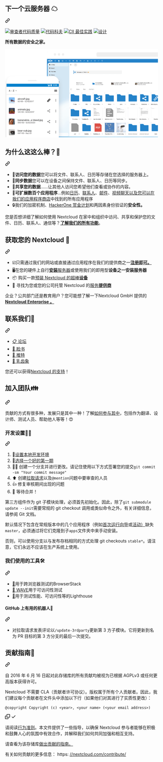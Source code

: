 <div class="Box-sc-g0xbh4-0 bJMeLZ js-snippet-clipboard-copy-unpositioned" data-hpc="true"><article class="markdown-body entry-content container-lg" itemprop="text"><div class="markdown-heading" dir="auto"><h1 tabindex="-1" class="heading-element" dir="auto"><font style="vertical-align: inherit;"><font style="vertical-align: inherit;">下一个云服务器 ☁</font></font></h1><a id="user-content-nextcloud-server-" class="anchor-element" aria-label="永久链接：Nextcloud 服务器 ☁" href="#nextcloud-server-"><svg class="octicon octicon-link" viewBox="0 0 16 16" version="1.1" width="16" height="16" aria-hidden="true"><path d="m7.775 3.275 1.25-1.25a3.5 3.5 0 1 1 4.95 4.95l-2.5 2.5a3.5 3.5 0 0 1-4.95 0 .751.751 0 0 1 .018-1.042.751.751 0 0 1 1.042-.018 1.998 1.998 0 0 0 2.83 0l2.5-2.5a2.002 2.002 0 0 0-2.83-2.83l-1.25 1.25a.751.751 0 0 1-1.042-.018.751.751 0 0 1-.018-1.042Zm-4.69 9.64a1.998 1.998 0 0 0 2.83 0l1.25-1.25a.751.751 0 0 1 1.042.018.751.751 0 0 1 .018 1.042l-1.25 1.25a3.5 3.5 0 1 1-4.95-4.95l2.5-2.5a3.5 3.5 0 0 1 4.95 0 .751.751 0 0 1-.018 1.042.751.751 0 0 1-1.042.018 1.998 1.998 0 0 0-2.83 0l-2.5 2.5a1.998 1.998 0 0 0 0 2.83Z"></path></svg></a></div>
<p dir="auto"><a href="https://scrutinizer-ci.com/g/nextcloud/server/?branch=master" rel="nofollow"><img src="https://camo.githubusercontent.com/a5cfbef3aa02dfae68b27d53822adaa7b09d69660e40b73a2d5d18027f2d808f/68747470733a2f2f7363727574696e697a65722d63692e636f6d2f672f6e657874636c6f75642f7365727665722f6261646765732f7175616c6974792d73636f72652e706e673f623d6d6173746572" alt="审查者代码质量" data-canonical-src="https://scrutinizer-ci.com/g/nextcloud/server/badges/quality-score.png?b=master" style="max-width: 100%;"></a>
<a href="https://codecov.io/gh/nextcloud/server" rel="nofollow"><img src="https://camo.githubusercontent.com/f8ce57b122bfd907a020cb578a9d234c0a3621a253a8c3ee038b4a21fff58e26/68747470733a2f2f636f6465636f762e696f2f67682f6e657874636c6f75642f7365727665722f6272616e63682f6d61737465722f67726170682f62616467652e737667" alt="代码科夫" data-canonical-src="https://codecov.io/gh/nextcloud/server/branch/master/graph/badge.svg" style="max-width: 100%;"></a>
<a href="https://bestpractices.coreinfrastructure.org/projects/209" rel="nofollow"><img src="https://camo.githubusercontent.com/ab38e2c9959f72cad8661bb3c31ec4e79c46b48a67c9eac745d461a2d6fb2488/68747470733a2f2f626573747072616374696365732e636f7265696e6672617374727563747572652e6f72672f70726f6a656374732f3230392f6261646765" alt="CII 最佳实践" data-canonical-src="https://bestpractices.coreinfrastructure.org/projects/209/badge" style="max-width: 100%;"></a>
<a href="https://contribute.design/nextcloud/server" rel="nofollow"><img src="https://camo.githubusercontent.com/5827c7bd1452a039585b3e56b5fa416d07b457f0d394cfdc05b04aeb36f49f5e/68747470733a2f2f636f6e747269627574652e64657369676e2f6170692f736869656c642f6e657874636c6f75642f736572766572" alt="设计" data-canonical-src="https://contribute.design/api/shield/nextcloud/server" style="max-width: 100%;"></a></p>
<p dir="auto"><strong><font style="vertical-align: inherit;"><font style="vertical-align: inherit;">所有数据的安全之家。</font></font></strong></p>
<p dir="auto"><a target="_blank" rel="noopener noreferrer nofollow" href="https://raw.githubusercontent.com/nextcloud/screenshots/master/nextcloud-hub-files-25-preview.png"><img src="https://raw.githubusercontent.com/nextcloud/screenshots/master/nextcloud-hub-files-25-preview.png" alt="" style="max-width: 100%;"></a></p>
<div class="markdown-heading" dir="auto"><h2 tabindex="-1" class="heading-element" dir="auto"><font style="vertical-align: inherit;"><font style="vertical-align: inherit;">为什么这这么棒？</font><font style="vertical-align: inherit;">🤩</font></font></h2><a id="user-content-why-is-this-so-awesome-" class="anchor-element" aria-label="永久链接： 为什么这这么棒？ 🤩" href="#why-is-this-so-awesome-"><svg class="octicon octicon-link" viewBox="0 0 16 16" version="1.1" width="16" height="16" aria-hidden="true"><path d="m7.775 3.275 1.25-1.25a3.5 3.5 0 1 1 4.95 4.95l-2.5 2.5a3.5 3.5 0 0 1-4.95 0 .751.751 0 0 1 .018-1.042.751.751 0 0 1 1.042-.018 1.998 1.998 0 0 0 2.83 0l2.5-2.5a2.002 2.002 0 0 0-2.83-2.83l-1.25 1.25a.751.751 0 0 1-1.042-.018.751.751 0 0 1-.018-1.042Zm-4.69 9.64a1.998 1.998 0 0 0 2.83 0l1.25-1.25a.751.751 0 0 1 1.042.018.751.751 0 0 1 .018 1.042l-1.25 1.25a3.5 3.5 0 1 1-4.95-4.95l2.5-2.5a3.5 3.5 0 0 1 4.95 0 .751.751 0 0 1-.018 1.042.751.751 0 0 1-1.042.018 1.998 1.998 0 0 0-2.83 0l-2.5 2.5a1.998 1.998 0 0 0 0 2.83Z"></path></svg></a></div>
<ul dir="auto">
<li><font style="vertical-align: inherit;"><font style="vertical-align: inherit;">📁</font></font><strong><font style="vertical-align: inherit;"><font style="vertical-align: inherit;">访问您的数据</font></font></strong><font style="vertical-align: inherit;"><font style="vertical-align: inherit;">您可以将文件、联系人、日历等存储在您选择的服务器上。</font></font></li>
<li><font style="vertical-align: inherit;"><font style="vertical-align: inherit;">🔄</font></font><strong><font style="vertical-align: inherit;"><font style="vertical-align: inherit;">同步数据</font></font></strong><font style="vertical-align: inherit;"><font style="vertical-align: inherit;">您可以在设备之间保持文件、联系人、日历等同步。</font></font></li>
<li><font style="vertical-align: inherit;"><font style="vertical-align: inherit;">🙌</font></font><strong><font style="vertical-align: inherit;"><font style="vertical-align: inherit;">共享您的数据</font></font></strong><font style="vertical-align: inherit;"><font style="vertical-align: inherit;">……让其他人访问您希望他们查看或协作的内容。</font></font></li>
<li><font style="vertical-align: inherit;"><font style="vertical-align: inherit;">🚀</font></font><strong><font style="vertical-align: inherit;"><font style="vertical-align: inherit;">可扩展数百个应用程序</font></font></strong><font style="vertical-align: inherit;"><font style="vertical-align: inherit;">...例如</font></font><a href="https://github.com/nextcloud/calendar"><font style="vertical-align: inherit;"><font style="vertical-align: inherit;">日历</font></font></a><font style="vertical-align: inherit;"><font style="vertical-align: inherit;">、</font></font><a href="https://github.com/nextcloud/contacts"><font style="vertical-align: inherit;"><font style="vertical-align: inherit;">联系人</font></font></a><font style="vertical-align: inherit;"><font style="vertical-align: inherit;">、</font></font><a href="https://github.com/nextcloud/mail"><font style="vertical-align: inherit;"><font style="vertical-align: inherit;">邮件</font></font></a><font style="vertical-align: inherit;"><font style="vertical-align: inherit;">、</font></font><a href="https://github.com/nextcloud/spreed"><font style="vertical-align: inherit;"><font style="vertical-align: inherit;">视频聊天以及您可以在我们的</font></font></a><font style="vertical-align: inherit;"><a href="https://apps.nextcloud.com" rel="nofollow"><font style="vertical-align: inherit;">应用程序商店</font></a><font style="vertical-align: inherit;">中找到的所有应用程序</font></font><a href="https://apps.nextcloud.com" rel="nofollow"><font style="vertical-align: inherit;"></font></a></li>
<li><font style="vertical-align: inherit;"><font style="vertical-align: inherit;">🔒</font><font style="vertical-align: inherit;">我们的加密机制、</font><a href="https://hackerone.com/nextcloud" rel="nofollow"><font style="vertical-align: inherit;">HackerOne 赏金计划</font></a><font style="vertical-align: inherit;">和两因素身份验证的</font></font><strong><font style="vertical-align: inherit;"><font style="vertical-align: inherit;">安全性。</font></font></strong><font style="vertical-align: inherit;"></font><a href="https://hackerone.com/nextcloud" rel="nofollow"><font style="vertical-align: inherit;"></font></a><font style="vertical-align: inherit;"></font></li>
</ul>
<p dir="auto"><font style="vertical-align: inherit;"><font style="vertical-align: inherit;">您是否想详细了解如何使用 Nextcloud 在家中和组织中访问、共享和保护您的文件、日历、联系人、通信等？</font></font><a href="https://nextcloud.com/athome/" rel="nofollow"><strong><font style="vertical-align: inherit;"><font style="vertical-align: inherit;">了解我们的所有功能</font></font></strong></a><font style="vertical-align: inherit;"><font style="vertical-align: inherit;">。</font></font></p>
<div class="markdown-heading" dir="auto"><h2 tabindex="-1" class="heading-element" dir="auto"><font style="vertical-align: inherit;"><font style="vertical-align: inherit;">获取您的 Nextcloud 🚚</font></font></h2><a id="user-content-get-your-nextcloud-" class="anchor-element" aria-label="永久链接：获取您的 Nextcloud 🚚" href="#get-your-nextcloud-"><svg class="octicon octicon-link" viewBox="0 0 16 16" version="1.1" width="16" height="16" aria-hidden="true"><path d="m7.775 3.275 1.25-1.25a3.5 3.5 0 1 1 4.95 4.95l-2.5 2.5a3.5 3.5 0 0 1-4.95 0 .751.751 0 0 1 .018-1.042.751.751 0 0 1 1.042-.018 1.998 1.998 0 0 0 2.83 0l2.5-2.5a2.002 2.002 0 0 0-2.83-2.83l-1.25 1.25a.751.751 0 0 1-1.042-.018.751.751 0 0 1-.018-1.042Zm-4.69 9.64a1.998 1.998 0 0 0 2.83 0l1.25-1.25a.751.751 0 0 1 1.042.018.751.751 0 0 1 .018 1.042l-1.25 1.25a3.5 3.5 0 1 1-4.95-4.95l2.5-2.5a3.5 3.5 0 0 1 4.95 0 .751.751 0 0 1-.018 1.042.751.751 0 0 1-1.042.018 1.998 1.998 0 0 0-2.83 0l-2.5 2.5a1.998 1.998 0 0 0 0 2.83Z"></path></svg></a></div>
<ul dir="auto">
<li><font style="vertical-align: inherit;"><font style="vertical-align: inherit;">☑️只需</font><font style="vertical-align: inherit;">通过我们的网站或直接通过应用程序在我们的提供商之一</font></font><a href="https://nextcloud.com/signup/" rel="nofollow"><strong><font style="vertical-align: inherit;"><font style="vertical-align: inherit;">注册即可。</font></font></strong></a><font style="vertical-align: inherit;"></font></li>
<li><font style="vertical-align: inherit;"><font style="vertical-align: inherit;">🖥在您的硬件上自行</font></font><a href="https://nextcloud.com/install/#instructions-server" rel="nofollow"><strong><font style="vertical-align: inherit;"><font style="vertical-align: inherit;">安装</font></font></strong><font style="vertical-align: inherit;"><font style="vertical-align: inherit;">服务器</font></font></a><font style="vertical-align: inherit;"><font style="vertical-align: inherit;">或使用我们的即用型</font></font><strong><font style="vertical-align: inherit;"><font style="vertical-align: inherit;">设备之一安装服务器</font></font></strong></li>
<li><font style="vertical-align: inherit;"><font style="vertical-align: inherit;">📦 购买一款</font><a href="https://nextcloud.com/devices/" rel="nofollow"><font style="vertical-align: inherit;">预装 Nextcloud 的</font></a></font><a href="https://nextcloud.com/devices/" rel="nofollow"><font style="vertical-align: inherit;"><font style="vertical-align: inherit;">超棒</font></font><strong><font style="vertical-align: inherit;"><font style="vertical-align: inherit;">设备</font></font></strong><font style="vertical-align: inherit;"></font></a></li>
<li><font style="vertical-align: inherit;"><font style="vertical-align: inherit;">🏢 寻找</font><font style="vertical-align: inherit;">为您或您的公司托管 Nextcloud 的</font></font><a href="https://nextcloud.com/providers/" rel="nofollow"><font style="vertical-align: inherit;"><font style="vertical-align: inherit;">服务</font></font><strong><font style="vertical-align: inherit;"><font style="vertical-align: inherit;">提供商</font></font></strong></a><font style="vertical-align: inherit;"></font></li>
</ul>
<p dir="auto"><font style="vertical-align: inherit;"><font style="vertical-align: inherit;">企业？</font><font style="vertical-align: inherit;">公共部门还是教育用户？</font><font style="vertical-align: inherit;">您可能想了解一下</font><font style="vertical-align: inherit;">Nextcloud GmbH 提供的</font></font><a href="https://nextcloud.com/enterprise/" rel="nofollow"><strong><font style="vertical-align: inherit;"><font style="vertical-align: inherit;">Nextcloud Enterprise 。</font></font></strong></a><font style="vertical-align: inherit;"></font></p>
<div class="markdown-heading" dir="auto"><h2 tabindex="-1" class="heading-element" dir="auto"><font style="vertical-align: inherit;"><font style="vertical-align: inherit;">联系我们💬</font></font></h2><a id="user-content-get-in-touch-" class="anchor-element" aria-label="永久链接：联系我们💬" href="#get-in-touch-"><svg class="octicon octicon-link" viewBox="0 0 16 16" version="1.1" width="16" height="16" aria-hidden="true"><path d="m7.775 3.275 1.25-1.25a3.5 3.5 0 1 1 4.95 4.95l-2.5 2.5a3.5 3.5 0 0 1-4.95 0 .751.751 0 0 1 .018-1.042.751.751 0 0 1 1.042-.018 1.998 1.998 0 0 0 2.83 0l2.5-2.5a2.002 2.002 0 0 0-2.83-2.83l-1.25 1.25a.751.751 0 0 1-1.042-.018.751.751 0 0 1-.018-1.042Zm-4.69 9.64a1.998 1.998 0 0 0 2.83 0l1.25-1.25a.751.751 0 0 1 1.042.018.751.751 0 0 1 .018 1.042l-1.25 1.25a3.5 3.5 0 1 1-4.95-4.95l2.5-2.5a3.5 3.5 0 0 1 4.95 0 .751.751 0 0 1-.018 1.042.751.751 0 0 1-1.042.018 1.998 1.998 0 0 0-2.83 0l-2.5 2.5a1.998 1.998 0 0 0 0 2.83Z"></path></svg></a></div>
<ul dir="auto">
<li><a href="https://help.nextcloud.com" rel="nofollow"><font style="vertical-align: inherit;"><font style="vertical-align: inherit;">📋 论坛</font></font></a></li>
<li><a href="https://www.facebook.com/nextclouders" rel="nofollow"><font style="vertical-align: inherit;"><font style="vertical-align: inherit;">👥 脸书</font></font></a></li>
<li><a href="https://twitter.com/Nextclouders" rel="nofollow"><font style="vertical-align: inherit;"><font style="vertical-align: inherit;">🐣 推特</font></font></a></li>
<li><a href="https://mastodon.xyz/@nextcloud" rel="nofollow"><font style="vertical-align: inherit;"><font style="vertical-align: inherit;">🐘 乳齿象</font></font></a></li>
</ul>
<p dir="auto"><font style="vertical-align: inherit;"><font style="vertical-align: inherit;">您还可以获得</font></font><a href="https://nextcloud.com/support" rel="nofollow"><font style="vertical-align: inherit;"><font style="vertical-align: inherit;">Nextcloud 的支持</font></font></a><font style="vertical-align: inherit;"><font style="vertical-align: inherit;">！</font></font></p>
<div class="markdown-heading" dir="auto"><h2 tabindex="-1" class="heading-element" dir="auto"><font style="vertical-align: inherit;"><font style="vertical-align: inherit;">加入团队👪</font></font></h2><a id="user-content-join-the-team-" class="anchor-element" aria-label="永久链接：加入团队👪" href="#join-the-team-"><svg class="octicon octicon-link" viewBox="0 0 16 16" version="1.1" width="16" height="16" aria-hidden="true"><path d="m7.775 3.275 1.25-1.25a3.5 3.5 0 1 1 4.95 4.95l-2.5 2.5a3.5 3.5 0 0 1-4.95 0 .751.751 0 0 1 .018-1.042.751.751 0 0 1 1.042-.018 1.998 1.998 0 0 0 2.83 0l2.5-2.5a2.002 2.002 0 0 0-2.83-2.83l-1.25 1.25a.751.751 0 0 1-1.042-.018.751.751 0 0 1-.018-1.042Zm-4.69 9.64a1.998 1.998 0 0 0 2.83 0l1.25-1.25a.751.751 0 0 1 1.042.018.751.751 0 0 1 .018 1.042l-1.25 1.25a3.5 3.5 0 1 1-4.95-4.95l2.5-2.5a3.5 3.5 0 0 1 4.95 0 .751.751 0 0 1-.018 1.042.751.751 0 0 1-1.042.018 1.998 1.998 0 0 0-2.83 0l-2.5 2.5a1.998 1.998 0 0 0 0 2.83Z"></path></svg></a></div>
<p dir="auto"><font style="vertical-align: inherit;"><font style="vertical-align: inherit;">贡献的方式有很多种，发展只是其中一种！</font><font style="vertical-align: inherit;">了解</font></font><a href="https://nextcloud.com/contribute/" rel="nofollow"><font style="vertical-align: inherit;"><font style="vertical-align: inherit;">如何参与其中</font></font></a><font style="vertical-align: inherit;"><font style="vertical-align: inherit;">，包括作为翻译、设计师、测试人员、帮助他人等等！</font><font style="vertical-align: inherit;">😍</font></font></p>
<div class="markdown-heading" dir="auto"><h3 tabindex="-1" class="heading-element" dir="auto"><font style="vertical-align: inherit;"><font style="vertical-align: inherit;">开发设置👩&zwj;💻</font></font></h3><a id="user-content-development-setup-" class="anchor-element" aria-label="永久链接：开发设置👩&zwj;💻" href="#development-setup-"><svg class="octicon octicon-link" viewBox="0 0 16 16" version="1.1" width="16" height="16" aria-hidden="true"><path d="m7.775 3.275 1.25-1.25a3.5 3.5 0 1 1 4.95 4.95l-2.5 2.5a3.5 3.5 0 0 1-4.95 0 .751.751 0 0 1 .018-1.042.751.751 0 0 1 1.042-.018 1.998 1.998 0 0 0 2.83 0l2.5-2.5a2.002 2.002 0 0 0-2.83-2.83l-1.25 1.25a.751.751 0 0 1-1.042-.018.751.751 0 0 1-.018-1.042Zm-4.69 9.64a1.998 1.998 0 0 0 2.83 0l1.25-1.25a.751.751 0 0 1 1.042.018.751.751 0 0 1 .018 1.042l-1.25 1.25a3.5 3.5 0 1 1-4.95-4.95l2.5-2.5a3.5 3.5 0 0 1 4.95 0 .751.751 0 0 1-.018 1.042.751.751 0 0 1-1.042.018 1.998 1.998 0 0 0-2.83 0l-2.5 2.5a1.998 1.998 0 0 0 0 2.83Z"></path></svg></a></div>
<ol dir="auto">
<li><font style="vertical-align: inherit;"><font style="vertical-align: inherit;">🚀</font></font><a href="https://docs.nextcloud.com/server/latest/developer_manual/getting_started/devenv.html" rel="nofollow"><font style="vertical-align: inherit;"><font style="vertical-align: inherit;">设置本地开发环境</font></font></a></li>
<li><font style="vertical-align: inherit;"><font style="vertical-align: inherit;">🐛</font></font><a href="https://github.com/nextcloud/server/labels/good%20first%20issue"><font style="vertical-align: inherit;"><font style="vertical-align: inherit;">选择一个好的第一期</font></font></a></li>
<li><font style="vertical-align: inherit;"><font style="vertical-align: inherit;">👩&zwj;🔧 创建一个分支并进行更改。</font><font style="vertical-align: inherit;">请记住使用以下方式签署您的提交</font></font><code>git commit -sm "Your commit message"</code></li>
<li><font style="vertical-align: inherit;"><font style="vertical-align: inherit;">⬆ 创建</font></font><a href="https://opensource.guide/how-to-contribute/#opening-a-pull-request" rel="nofollow"><font style="vertical-align: inherit;"><font style="vertical-align: inherit;">拉取请求</font></font></a><font style="vertical-align: inherit;"><font style="vertical-align: inherit;">以及</font></font><code>@mention</code><font style="vertical-align: inherit;"><font style="vertical-align: inherit;">问题中要审查的人员</font></font></li>
<li><font style="vertical-align: inherit;"><font style="vertical-align: inherit;">👍 修复审核期间出现的问题</font></font></li>
<li><font style="vertical-align: inherit;"><font style="vertical-align: inherit;">🎉 等待合并！</font></font></li>
</ol>
<p dir="auto"><font style="vertical-align: inherit;"><font style="vertical-align: inherit;">第三方组件作为 git 子模块处理，必须首先初始化。</font><font style="vertical-align: inherit;">因此，除了</font></font><code>git submodule update --init</code><font style="vertical-align: inherit;"><font style="vertical-align: inherit;">需要常规的 git checkout 调用或类似命令之外，有关详细信息，请参阅 Git 文档。</font></font></p>
<p dir="auto"><font style="vertical-align: inherit;"><font style="vertical-align: inherit;">默认情况下包含在常规版本中的几个应用程序（例如</font></font><a href="https://github.com/nextcloud/firstrunwizard"><font style="vertical-align: inherit;"><font style="vertical-align: inherit;">首次运行向导</font></font></a><font style="vertical-align: inherit;"><font style="vertical-align: inherit;">或</font></font><a href="https://github.com/nextcloud/activity"><font style="vertical-align: inherit;"><font style="vertical-align: inherit;">活动）</font></font></a><font style="vertical-align: inherit;"><font style="vertical-align: inherit;">缺失</font></font><code>master</code><font style="vertical-align: inherit;"><font style="vertical-align: inherit;">，必须通过将它们克隆到子</font></font><code>apps</code><font style="vertical-align: inherit;"><font style="vertical-align: inherit;">文件夹中来手动安装。</font></font></p>
<p dir="auto"><font style="vertical-align: inherit;"><font style="vertical-align: inherit;">否则，可以使用分支以与发布存档相同的方式处理 git checkouts </font></font><code>stable*</code><font style="vertical-align: inherit;"><font style="vertical-align: inherit;">。</font><font style="vertical-align: inherit;">请注意，它们永远不应该在生产系统上使用。</font></font></p>
<div class="markdown-heading" dir="auto"><h3 tabindex="-1" class="heading-element" dir="auto"><font style="vertical-align: inherit;"><font style="vertical-align: inherit;">我们使用的工具🛠</font></font></h3><a id="user-content-tools-we-use-" class="anchor-element" aria-label="永久链接：我们使用的工具🛠" href="#tools-we-use-"><svg class="octicon octicon-link" viewBox="0 0 16 16" version="1.1" width="16" height="16" aria-hidden="true"><path d="m7.775 3.275 1.25-1.25a3.5 3.5 0 1 1 4.95 4.95l-2.5 2.5a3.5 3.5 0 0 1-4.95 0 .751.751 0 0 1 .018-1.042.751.751 0 0 1 1.042-.018 1.998 1.998 0 0 0 2.83 0l2.5-2.5a2.002 2.002 0 0 0-2.83-2.83l-1.25 1.25a.751.751 0 0 1-1.042-.018.751.751 0 0 1-.018-1.042Zm-4.69 9.64a1.998 1.998 0 0 0 2.83 0l1.25-1.25a.751.751 0 0 1 1.042.018.751.751 0 0 1 .018 1.042l-1.25 1.25a3.5 3.5 0 1 1-4.95-4.95l2.5-2.5a3.5 3.5 0 0 1 4.95 0 .751.751 0 0 1-.018 1.042.751.751 0 0 1-1.042.018 1.998 1.998 0 0 0-2.83 0l-2.5 2.5a1.998 1.998 0 0 0 0 2.83Z"></path></svg></a></div>
<ul dir="auto">
<li><a href="https://browserstack.com" rel="nofollow"><font style="vertical-align: inherit;"><font style="vertical-align: inherit;">👀</font></font></a><font style="vertical-align: inherit;"><font style="vertical-align: inherit;">用于跨浏览器测试的BrowserStack</font></font></li>
<li><a href="https://wave.webaim.org/extension/" rel="nofollow"><font style="vertical-align: inherit;"><font style="vertical-align: inherit;">🌊 WAVE</font></font></a><font style="vertical-align: inherit;"><font style="vertical-align: inherit;">用于可访问性测试</font></font></li>
<li><a href="https://developers.google.com/web/tools/lighthouse/" rel="nofollow"><font style="vertical-align: inherit;"><font style="vertical-align: inherit;">🚨</font></font></a><font style="vertical-align: inherit;"><font style="vertical-align: inherit;">用于测试性能、可访问性等的Lighthouse</font></font></li>
</ul>
<div class="markdown-heading" dir="auto"><h4 tabindex="-1" class="heading-element" dir="auto"><font style="vertical-align: inherit;"><font style="vertical-align: inherit;">GitHub 上有用的机器人🤖</font></font></h4><a id="user-content-helpful-bots-at-github-robot" class="anchor-element" aria-label="永久链接：GitHub 上的有用机器人：机器人：" href="#helpful-bots-at-github-robot"><svg class="octicon octicon-link" viewBox="0 0 16 16" version="1.1" width="16" height="16" aria-hidden="true"><path d="m7.775 3.275 1.25-1.25a3.5 3.5 0 1 1 4.95 4.95l-2.5 2.5a3.5 3.5 0 0 1-4.95 0 .751.751 0 0 1 .018-1.042.751.751 0 0 1 1.042-.018 1.998 1.998 0 0 0 2.83 0l2.5-2.5a2.002 2.002 0 0 0-2.83-2.83l-1.25 1.25a.751.751 0 0 1-1.042-.018.751.751 0 0 1-.018-1.042Zm-4.69 9.64a1.998 1.998 0 0 0 2.83 0l1.25-1.25a.751.751 0 0 1 1.042.018.751.751 0 0 1 .018 1.042l-1.25 1.25a3.5 3.5 0 1 1-4.95-4.95l2.5-2.5a3.5 3.5 0 0 1 4.95 0 .751.751 0 0 1-.018 1.042.751.751 0 0 1-1.042.018 1.998 1.998 0 0 0-2.83 0l-2.5 2.5a1.998 1.998 0 0 0 0 2.83Z"></path></svg></a></div>
<ul dir="auto">
<li><font style="vertical-align: inherit;"><font style="vertical-align: inherit;">对拉取请求发表评论以</font></font><code>/update-3rdparty</code><font style="vertical-align: inherit;"><font style="vertical-align: inherit;">更新第 3 方子模块。</font><font style="vertical-align: inherit;">它将更新到名为 PR 目标的第 3 方分支的最后一次提交。</font></font></li>
</ul>
<div class="markdown-heading" dir="auto"><h2 tabindex="-1" class="heading-element" dir="auto"><font style="vertical-align: inherit;"><font style="vertical-align: inherit;">贡献指南📜</font></font></h2><a id="user-content-contribution-guidelines-" class="anchor-element" aria-label="永久链接：贡献指南 📜" href="#contribution-guidelines-"><svg class="octicon octicon-link" viewBox="0 0 16 16" version="1.1" width="16" height="16" aria-hidden="true"><path d="m7.775 3.275 1.25-1.25a3.5 3.5 0 1 1 4.95 4.95l-2.5 2.5a3.5 3.5 0 0 1-4.95 0 .751.751 0 0 1 .018-1.042.751.751 0 0 1 1.042-.018 1.998 1.998 0 0 0 2.83 0l2.5-2.5a2.002 2.002 0 0 0-2.83-2.83l-1.25 1.25a.751.751 0 0 1-1.042-.018.751.751 0 0 1-.018-1.042Zm-4.69 9.64a1.998 1.998 0 0 0 2.83 0l1.25-1.25a.751.751 0 0 1 1.042.018.751.751 0 0 1 .018 1.042l-1.25 1.25a3.5 3.5 0 1 1-4.95-4.95l2.5-2.5a3.5 3.5 0 0 1 4.95 0 .751.751 0 0 1-.018 1.042.751.751 0 0 1-1.042.018 1.998 1.998 0 0 0-2.83 0l-2.5 2.5a1.998 1.998 0 0 0 0 2.83Z"></path></svg></a></div>
<p dir="auto"><font style="vertical-align: inherit;"><font style="vertical-align: inherit;">自 2016 年 6 月 16 日起对此存储库的所有贡献均被视为已根据 AGPLv3 或任何更高版本获得许可。</font></font></p>
<p dir="auto"><font style="vertical-align: inherit;"><font style="vertical-align: inherit;">Nextcloud 不需要 CLA（贡献者许可协议）。</font><font style="vertical-align: inherit;">版权属于所有个人贡献者。</font><font style="vertical-align: inherit;">因此，我们建议每个贡献者在文件头中添加以下行（如果他们对其进行了实质性更改）：</font></font></p>
<div class="snippet-clipboard-content notranslate position-relative overflow-auto"><pre class="notranslate"><code>@copyright Copyright (c) &lt;year&gt;, &lt;your name&gt; (&lt;your email address&gt;)
</code></pre><div class="zeroclipboard-container">
    <clipboard-copy aria-label="Copy" class="ClipboardButton btn btn-invisible js-clipboard-copy m-2 p-0 tooltipped-no-delay d-flex flex-justify-center flex-items-center" data-copy-feedback="Copied!" data-tooltip-direction="w" value="@copyright Copyright (c) <year>, <your name> (<your email address>)" tabindex="0" role="button">
      <svg aria-hidden="true" height="16" viewBox="0 0 16 16" version="1.1" width="16" data-view-component="true" class="octicon octicon-copy js-clipboard-copy-icon">
    <path d="M0 6.75C0 5.784.784 5 1.75 5h1.5a.75.75 0 0 1 0 1.5h-1.5a.25.25 0 0 0-.25.25v7.5c0 .138.112.25.25.25h7.5a.25.25 0 0 0 .25-.25v-1.5a.75.75 0 0 1 1.5 0v1.5A1.75 1.75 0 0 1 9.25 16h-7.5A1.75 1.75 0 0 1 0 14.25Z"></path><path d="M5 1.75C5 .784 5.784 0 6.75 0h7.5C15.216 0 16 .784 16 1.75v7.5A1.75 1.75 0 0 1 14.25 11h-7.5A1.75 1.75 0 0 1 5 9.25Zm1.75-.25a.25.25 0 0 0-.25.25v7.5c0 .138.112.25.25.25h7.5a.25.25 0 0 0 .25-.25v-7.5a.25.25 0 0 0-.25-.25Z"></path>
</svg>
      <svg aria-hidden="true" height="16" viewBox="0 0 16 16" version="1.1" width="16" data-view-component="true" class="octicon octicon-check js-clipboard-check-icon color-fg-success d-none">
    <path d="M13.78 4.22a.75.75 0 0 1 0 1.06l-7.25 7.25a.75.75 0 0 1-1.06 0L2.22 9.28a.751.751 0 0 1 .018-1.042.751.751 0 0 1 1.042-.018L6 10.94l6.72-6.72a.75.75 0 0 1 1.06 0Z"></path>
</svg>
    </clipboard-copy>
  </div></div>
<p dir="auto"><font style="vertical-align: inherit;"><font style="vertical-align: inherit;">请阅读</font></font><a href="https://nextcloud.com/community/code-of-conduct/" rel="nofollow"><font style="vertical-align: inherit;"><font style="vertical-align: inherit;">行为准则</font></font></a><font style="vertical-align: inherit;"><font style="vertical-align: inherit;">。</font><font style="vertical-align: inherit;">本文件提供了一些指导，以确保 Nextcloud 参与者能够在积极和鼓舞人心的氛围中有效合作，并解释我们如何共同加强和相互支持。</font></font></p>
<p dir="auto"><font style="vertical-align: inherit;"><font style="vertical-align: inherit;">请查看</font><font style="vertical-align: inherit;">为该存储库</font></font><a href="/nextcloud/server/blob/master/.github/CONTRIBUTING.md"><font style="vertical-align: inherit;"><font style="vertical-align: inherit;">做出贡献的指南。</font></font></a><font style="vertical-align: inherit;"></font></p>
<p dir="auto"><font style="vertical-align: inherit;"><font style="vertical-align: inherit;">有关如何贡献的更多信息： https: </font></font><a href="https://nextcloud.com/contribute/" rel="nofollow"><font style="vertical-align: inherit;"><font style="vertical-align: inherit;">//nextcloud.com/contribute/</font></font></a></p>
</article></div>
